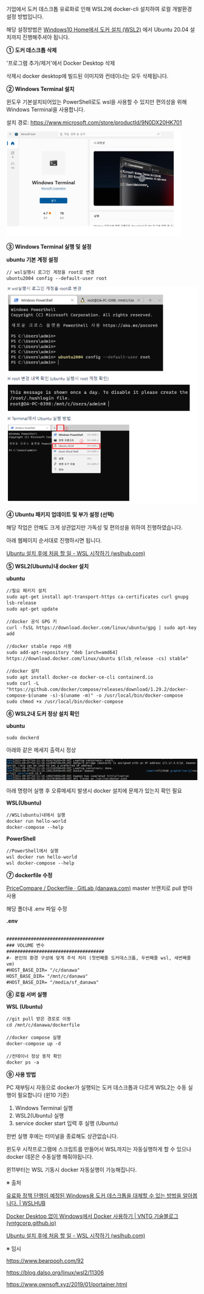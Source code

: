 기업에서 도커 데스크톱 유료화로 인해 WSL2에 docker-cli 설치하여 로컬 개발환경 설정 방법입니다.

해당 설정방법은 [Windows10 Home에서 도커 설치 (WSL2)](https://wiki.danawa.com/pages/viewpage.action?pageId=74553768) 에서 Ubuntu 20.04 설치까지 진행해주셔야 됩니다.



**① 도커 데스크톱 삭제**

'프로그램 추가/제거'에서 Docker Desktop 삭제

삭제시 docker desktop에 빌드된 이미지와 컨테이너는 모두 삭제됩니다.





**② Windows Terminal 설치**

윈도우 기본설치되어있는 PowerShell로도 wsl을 사용할 수 있지만 편의성을 위해 Windows Terminal을 사용합니다.

설치 경로: https://www.microsoft.com/store/productId/9N0DX20HK701

![image-20220208140223134](wsl-docker.assets/image-20220208140223134.png)





**③ Windows Terminal 실행 및 설정**

**ubuntu 기본 계정 설정**

```
// wsl실행시 로그인 계정을 root로 변경
ubuntu2004 config --default-user root
```

![image-20220208140253823](wsl-docker.assets/image-20220208140253823.png)

**④ Ubuntu 패키지 업데이트 및 부가 설정 (선택)**

해당 작업은 안해도 크게 상관없지만 가독성 및 편의성을 위하여 진행하였습니다.

아래 웹페이지 순서대로 진행하시면 됩니다.

[Ubuntu 설치 후에 처음 할 일 - WSL 시작하기 (wslhub.com)](https://wslhub.com/wsl-firststep/firststep/ubuntu/)



**⑤ WSL2(Ubuntu)내 docker 설치**

**ubuntu**

```
//필요 패키지 설치
sudo apt-get install apt-transport-https ca-certificates curl gnupg lsb-release
sudo apt-get update
 
//docker 공식 GPG 키
curl -fsSL https://download.docker.com/linux/ubuntu/gpg | sudo apt-key add
 
//docker stable repo 사용
sudo add-apt-repository "deb [arch=amd64] https://download.docker.com/linux/ubuntu $(lsb_release -cs) stable"
 
//docker 설치
sudo apt install docker-ce docker-ce-cli containerd.io
sudo curl -L "https://github.com/docker/compose/releases/download/1.29.2/docker-compose-$(uname -s)-$(uname -m)" -o /usr/local/bin/docker-compose
sudo chmod +x /usr/local/bin/docker-compose
```



**⑥ WSL2내 도커 정상 설치 확인**

**ubuntu**

```
sudo dockerd
```

아래와 같은 메세지 출력시 정상

![img](wsl-docker.assets/dockerdstart.png)



아래 명령어 실행 후 오류메세지 발생시 docker 설치에 문제가 있는지 확인 필요

**WSL(Ubuntu)**

```
//WSL(ubuntu)내에서 실행
docker run hello-world
docker-compose --help
```

**PowerShell**

```
//PowerShell에서 실행
wsl docker run hello-world
wsl docker-compose --help
```



**⑦ dockerfile 수정**

[PriceCompare / Dockerfile · GitLab (danawa.com)](https://gitlab.danawa.com/pricecompare/dockerfile) master 브랜치로 pull 받아 사용

해당 폴더내 .env 파일 수정

**.env**

```

####################################
### VOLUME 변수
####################################
#- 본인의 환경 구성에 맞게 주석 처리 (첫번째줄 도커데스크톱, 두번째줄 wsl, 세번째줄 vm)
#HOST_BASE_DIR= "/c/danawa"
HOST_BASE_DIR= "/mnt/c/danawa"
#HOST_BASE_DIR= "/media/sf_danawa"
```



**⑧ 로컬 서버 실행**

**WSL (Ubuntu)**

```
//git pull 받은 경로로 이동
cd /mnt/c/danawa/dockerfile
 
//docker compose 실행
docker-compose up -d
 
//컨테이너 정상 동작 확인
docker ps -a
```



**⑨ 사용 방법**

PC 재부팅시 자동으로 docker가 실행되는 도커 데스크톱과 다르게 WSL2는 수동 실행이 필요합니다 (윈10 기준)

1. Windows Terminal 실행
2. WSL2(Ubuntu) 실행
3. service docker start 입력 후 실행 (Ubuntu)

한번 실행 후에는 터미널을 종료해도 상관없습니다.



윈도우 시작프로그램에 스크립트를 만들어서 WSL까지는 자동실행하게 할 수 있으나 docker 데몬은 수동실행 해줘야됩니다.

윈11부터는 WSL 기동시 docker 자동실행이 가능해집니다.





※ 출처

[유료화 정책 단행이 예정된 Windows용 도커 데스크톱을 대체할 수 있는 방법을 알아봅니다. | WSLHUB](https://blog.wslhub.com/유료로-전환되는-도커-데스크톱-대안-찾기-윈도우-사용자-74f1a261eb32)

[Docker Desktop 없이 Windows에서 Docker 사용하기 | VNTG 기술블로그 (vntgcorp.github.io)](https://vntgcorp.github.io/DockerWithoutDesktop/)

[Ubuntu 설치 후에 처음 할 일 - WSL 시작하기 (wslhub.com)](https://wslhub.com/wsl-firststep/firststep/ubuntu/)



※ 임시

https://www.bearpooh.com/92

https://blog.dalso.org/linux/wsl2/11306

https://www.ownsoft.xyz/2019/01/portainer.html